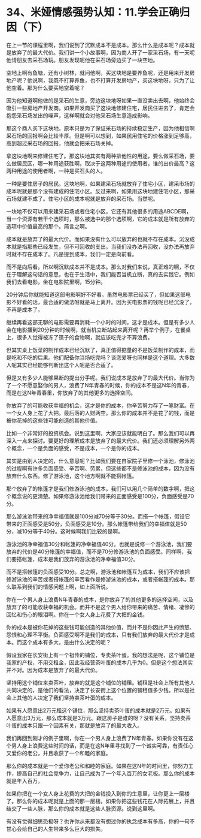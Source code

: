 # 34、米娅情感强势认知：11.学会正确归因（下） 

在上一节的课程里啊，我们说到了沉默成本不是成本。那么什么是成本呢？成本就是放弃了的最大代价。我们讲一个小故事啊，因为商人开了一家采石场，有一天呢他请朋友去采石场玩。朋友发现呢他在采石场旁边买了一块空地。

空地上啊有鱼塘，还有小树林，就问他啊，买这块地是要养鱼呢，还是用来开发房地产呢？他说啊，我既不打算养鱼，也不打算开发房地产，买这块地呀，只为了让他空着。那为什么要买地空着呢？

因为他知道啊他做的是采石的生意，旁边这块地呀如果一直没卖出去啊，他始终会吸引一些房地产开发商。如果开发商买了这块地修建住宅，居民住进去了，肯定会抱怨采石场发出的噪声，这样啊就会对他采石场生意造成影响。

那这个商人买下这块地，原本只是为了保证采石场的持续稳定生产，因为他相信啊采石场的回报啊会比较丰厚。但是啊可以想到，如果民用住宅的价格涨到足够高，高到超过采石场的回报，他就会把采石场关掉。

拿这块地啊来修建住宅了。那这块地其实有两种排他性的用途，要么做采石场，要么做居民区，哪一种用途获胜啊，取决于这两种用途的使用者，谁的出价最高？这两种用途的使用者啊，一种是买石头的人。

一种是要住房子的居民。这块地啊，如果建采石场就放弃了住宅小区，建采市场的成本呢就是那个没有建成的住宅小区。反过来啊，如果用这块地建住宅小区，那采石场就建不成了。住宅小区的成本呢就是放弃的采石场。当然呢。

一块地不仅可以用来建采石场或者住宅小区，它还有其他很多的用途ABCDE啊，当一个资源有若干个选项时，那么被选中的那个选项啊，它的成本就是所有放弃的选项中价值最高的那个。简言之啊。

成本就是放弃了的最大代价。而如果没有什么可以放弃的也就不存在成本。沉没成本就是指那些已经发生，但不可回收的支出。当我们没办法再回收，没办法再放弃时就不存在成本了。凡是提到成本，我们一定是向前看。

而不是向后看。所以啊沉默成本并不是成本。那么对我们来说，真正难的啊，不仅在于理解这句话的意思，也在于生活中，我们能否当机立断，真的去实践它。例如我们去看电影，坐在电影院里啊，15分钟。

20分钟后你就能知道这部电影啊好不好看。虽然电影票已经买了，但如果这部电影不好看的话，最合适的做法呀就是马上离开。因为买电影票的钱呢已经沉没了，不再是成本了。

继续再看这部无聊的电影需要再消耗一个小时的时间，这才是成本。但是有多少人会在电影播到20分钟的时候啊，就当机立断站起来离开呢？再举个例子，在餐桌上，很多人觉得被冻了筷子的食物啊，就应该吃完才不算浪费。

但其实桌上饭菜的制作成本已经沉默了，真正值得掂量的不是饭菜制作的成本，而是吃和不吃的后果。他们配备你当场吃完吗？谈恋爱呀也同样是这个道理。大多数人呢其实已经能够判断出这个人呢是否合适了。

但是又有多少人能够果断的提出分手呢。我们说成本是放弃了的最大代价。当你为了一个不愿意娶你的男人，浪费了N年青春的时候，你的成本不是这N年的青春，而是在这N年青春里，你放弃了的其他更多的选择空间。

你放弃了的可能收获幸福的机会，这才是你的成本，你辛苦努力存了一笔财富。在一个女人身上花了大把。最后落的人财两空。那么你的成本并不是花了的钱，而是被你花掉的这些钱可能创造的其他价值。

比如一个非常好的投资机会。说到这里啊，大家应该就能明白了。那么我们可以再深入一点来探讨。要更好的理解成本是放弃了的最大代价。我们还必须理解另外两个概念，一个是负面的感受，不是成本，一个是你的成本。

其实是由别人决定的，什么意思呢？比如我们要在自家院子里修一个泳池，修泳池的过程啊有许多负面感受、辛苦啊、劳累，但这些都不是修泳池的成本，因为没有放弃什么东西。修了游泳池，这个地方啊就不能搭帐篷。

那个放弃了的帐篷才是我们修游泳池的成本。我们可以用几个简单的数字啊，把这个概念说的更清楚。如果修游泳池给我们带来的正面感受是100分，负面感受是70分。

那么游泳池带来的净幸福值就是100分减70分等于30分。而搭一个帐篷，假设它带来的正面感受是50分，负面感受是10分。那么帐篷带给我们的幸福值就是50分，减10分等于40分。这时候啊我们比较的是啊。

游泳池的净幸福值30分和帐篷的净幸福值40分。也就是说修一个游泳池，我们要放弃的代价是40分帐篷的幸福值，而不是70分修游泳池的负面感受。同样啊，我们要搭帐篷，成本是我们放弃的游泳池的净幸福值30分。

而不是搭帐篷的负面感受10分。总之啊，游泳池和帐篷互为成本，我们不应该把修游泳池的辛苦或者搭帐篷的辛苦看作是修游泳池的成本，或者搭帐篷的成本。那么联系到我们的情感问题上啊，如上面所说。

你在一个男人身上浪费N年青春的成本，是你放弃了的其他更多的选择空间，以及放弃了的可能收获幸福的机会。而并不是这个男人给你带来的痛苦、情绪、凄惨的回忆和伤心的眼泪啊。你在一个女人身上花费了大把的金钱。

你的成本是被你花掉的这些钱可能创造的其他价值，而并不是你因此产生的愤怒、怨恨和心理不平衡。负面感受啊不是我们的成本，只有我们放弃的最大代价才是成本。而这个成本有多大，是由什么决定的呢？

假设我家在长安街上有一个祖传的铺位，专卖茶叶蛋。我的想法是呢，这个铺位是我家的产权，不用交租金，因此我经营茶叶蛋的成本几乎为0。但是这个想法其实并不对。因为成本是放弃了的最大代价。

坚持用这个铺位来卖茶叶，放弃的就是这个铺位的铺租。铺租是社会上所有其他人共同决定的，是他们的看法，决定了长安街上这个位置的铺租值多少钱。所以是社会上其他的人决定了我们坚持卖茶叶蛋的成本。

如果有人愿意出2万元租这个铺位，那么坚持卖茶叶蛋的成本就是2万元。如果有人愿意出3万元，那么成本就是3万元。跟这房子是谁的呀？没有关系，坚持卖茶叶蛋的成本只跟一个因素有关，那就是放弃了的最大收入。

我们再回到刚才的例子里啊，你在一个男人身上浪费了N年青春。如果你没有在这个男人身上浪费这些时间的话，而是在这N年里寻找到了一个诚实可靠，有责任心又爱你的老公，并且收获了一个和睦的家庭。

那么你的成本就是一个爱你老公和和睦的家庭。如果在这N年的时间里，你努力工作，提高自己的社会竞争力，让自己成为了一个年入百万的女老板。那么你的成本就是年入百万。

如果你把在一个女人身上花费的大把的金钱投入到你的生意里，让你更上一层楼了。那么你的成本呢就是上面的那一层楼。如果你把这些钱花在人际拓展上，并且结交了一些人脉，那么你的成本就是这些人脉资源。说到这里啊。

有没有觉得细思恐极呀？也许你从来都没有想过你的执念成本有多高，你的一句不甘心会给自己的人生带来多么巨大的损失。

